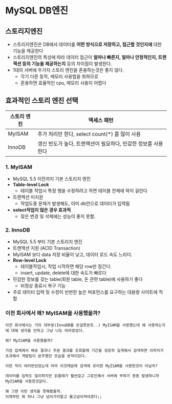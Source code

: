 # MySQL DB엔진

## 스토리지엔진
- 스토리지엔진은 DB에서 데이터를 __어떤 방식으로 저장하고, 접근할 것인지에__ 대한 기능을 제공한다
- 스토리지엔진의 특성에 따라 데이터 접근이 __얼마나 빠른지, 얼마나 안정적인지, 트랜잭션 등의 기능을 제공하는지__ 등의 차이점이 발생한다.
- 1대의 서버에 두가지 스토리 엔진을 혼용하는것은 좋지 않다.
	- 각기 다른 동작, 메모리 사용법을 취하므로
	- 혼용하면 효율적인 cpu, 메모리 사용이 어렵다

## 효과적인 스토리 엔진 선택

| 스토리 엔진 | 엑세스 패턴 |
|--|--|
|MyISAM | 추가 처리만 한다, select count(*) 를 많이 사용|
|InnoDB| 갱신 빈도가 높다, 트랜잭션이 필요하다, 민감한 정보를 사용한다|


### 1. MyISAM
- MySQL 5.5 이전까지 기본 스토리지 엔진
- __Table-level Lock__
	- 테이블 작업시 특정 행을 수정하려고 하면 테이블 전체에 락이 걸린다
- 트랜잭션 미지원
	- 작업도중 문제가 발생해도, 이미 db안으로 데이터가 입력됨
- __select작업이 많은 경우 효과적__
	- 잦은 변경 및 삭제에는 성능이 좋지 못함.

### 2. InnoDB
- MySQL 5.5 부터 기본 스토리지 엔진
- 트랜잭션 지원 (ACID Transaction)
- MyISAM 보다 data 저장 비율이 낮고, 데이터 로드 속도 느리다.
- __Row-level Lock__
	- 테이블작업시, 작업 시작하면 해당 row만 잠긴다.
	- insert, update, delete에 대한 속도가 빠르다
- 민감한 정보를 갖는 table(회원 table, 돈 관련 table)에 사용하기 좋다
	- 비정상 종료시 복구 기능
- 주로 데이터 입력 및 수정이 빈번한 높은 퍼포먼스를 요구하는 대용량 사이트에 적합


### 이전 회사에서 왜? MyISAM을 사용했을까?

```
이전 회사에서는 거의 대부분(InnoDB를 쓴걸못본듯..) MyISAM을 사용했는데 왜 사용하는지에 대해 생각을 안하고 그냥 나도 따라썼었다.

왜? MyISAM을 사용했을까?

가끔 업체에서 배송 결과나 주문 결과를 조회할때 기간을 굉장히 길게해서 검색하면 아파치가 초과해서 개발팀이 분주했던 모습을 본적이있다.

이런 적이 여러번있었는데 아마 이것때문에 검색에 유리한 MyISAM을 사용한것이 아닐까?

데이터를 입력도 많이하지만 읽을때가 훨씬많고 그로인해서 서버에 부하가 종종 발생하니까 MyISAM을 사용한것같다.

왜 그땐 이런 생각을 못해봤을까.
이제부턴 뭐 하나 그냥 넘어가지말고 물고넘어져야겠다;;
```
